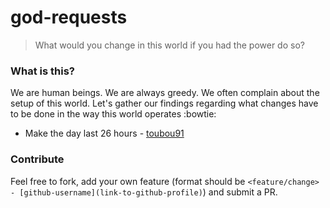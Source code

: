 # god-requests
> What would you change in this world if you had the power do so?

### What is this?
We are human beings. We are always greedy. We often complain about the setup of this world.
Let's gather our findings regarding what changes have to be done in the way this world operates :bowtie:

- Make the day last 26 hours - [toubou91](https://github.com/toubou91)


### Contribute
Feel free to fork, add your own feature (format should be `<feature/change> - [github-username](link-to-github-profile)`) and submit a PR.
